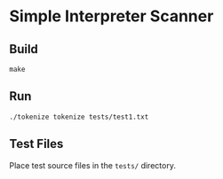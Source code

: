 # Simple Interpreter Scanner

## Build

    make

## Run

    ./tokenize tokenize tests/test1.txt

## Test Files

Place test source files in the `tests/` directory.
